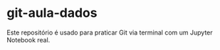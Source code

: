 # git-aula-dados
Este repositório é usado para praticar Git via terminal com um Jupyter Notebook real.
